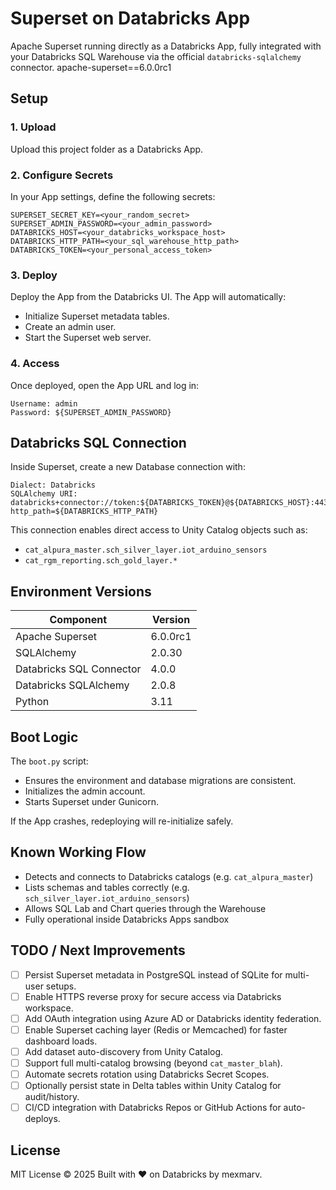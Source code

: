 # Superset on Databricks App

Apache Superset running directly as a Databricks App, fully integrated with your Databricks SQL Warehouse via the official `databricks-sqlalchemy` connector.
apache-superset==6.0.0rc1

## Setup

### 1. Upload
Upload this project folder as a Databricks App.

### 2. Configure Secrets
In your App settings, define the following secrets:
```
SUPERSET_SECRET_KEY=<your_random_secret>
SUPERSET_ADMIN_PASSWORD=<your_admin_password>
DATABRICKS_HOST=<your_databricks_workspace_host>
DATABRICKS_HTTP_PATH=<your_sql_warehouse_http_path>
DATABRICKS_TOKEN=<your_personal_access_token>
```

### 3. Deploy
Deploy the App from the Databricks UI.
The App will automatically:
- Initialize Superset metadata tables.
- Create an admin user.
- Start the Superset web server.

### 4. Access
Once deployed, open the App URL and log in:
```
Username: admin
Password: ${SUPERSET_ADMIN_PASSWORD}
```

## Databricks SQL Connection

Inside Superset, create a new Database connection with:
```
Dialect: Databricks
SQLAlchemy URI:
databricks+connector://token:${DATABRICKS_TOKEN}@${DATABRICKS_HOST}:443?http_path=${DATABRICKS_HTTP_PATH}
```

This connection enables direct access to Unity Catalog objects such as:
- `cat_alpura_master.sch_silver_layer.iot_arduino_sensors`
- `cat_rgm_reporting.sch_gold_layer.*`

## Environment Versions

| Component | Version |
|------------|----------|
| Apache Superset | 6.0.0rc1 |
| SQLAlchemy | 2.0.30 |
| Databricks SQL Connector | 4.0.0 |
| Databricks SQLAlchemy | 2.0.8 |
| Python | 3.11 |

## Boot Logic

The `boot.py` script:
- Ensures the environment and database migrations are consistent.
- Initializes the admin account.
- Starts Superset under Gunicorn.

If the App crashes, redeploying will re-initialize safely.

## Known Working Flow

- Detects and connects to Databricks catalogs (e.g. `cat_alpura_master`)
- Lists schemas and tables correctly (e.g. `sch_silver_layer.iot_arduino_sensors`)
- Allows SQL Lab and Chart queries through the Warehouse
- Fully operational inside Databricks Apps sandbox

## TODO / Next Improvements

- [ ] Persist Superset metadata in PostgreSQL instead of SQLite for multi-user setups.
- [ ] Enable HTTPS reverse proxy for secure access via Databricks workspace.
- [ ] Add OAuth integration using Azure AD or Databricks identity federation.
- [ ] Enable Superset caching layer (Redis or Memcached) for faster dashboard loads.
- [ ] Add dataset auto-discovery from Unity Catalog.
- [ ] Support full multi-catalog browsing (beyond `cat_master_blah`).
- [ ] Automate secrets rotation using Databricks Secret Scopes.
- [ ] Optionally persist state in Delta tables within Unity Catalog for audit/history.
- [ ] CI/CD integration with Databricks Repos or GitHub Actions for auto-deploys.

## License
MIT License © 2025
Built with ❤️ on Databricks by mexmarv.
